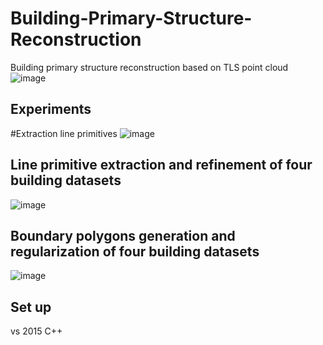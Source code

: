 # Building-Primary-Structure-Reconstruction
Building primary structure reconstruction based on TLS point cloud
![image](https://github.com/user-attachments/assets/5e3a5512-5f8c-4804-bf3f-20af0237ac5b)

## Experiments
#Extraction line primitives
![image](https://github.com/user-attachments/assets/e0df9269-5129-4707-941d-a0df9129ed3a)

## Line primitive extraction and refinement of four building datasets
![image](https://github.com/user-attachments/assets/5bc0b05a-481b-4d67-9ab5-3c6b725c3558)

## Boundary polygons generation and regularization of four building datasets
![image](https://github.com/user-attachments/assets/5f438999-af76-4735-bf75-ed953ae33e13)


## Set up
vs 2015 C++
